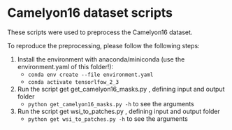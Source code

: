 # Camelyon16 dataset scripts
These scripts were used to preprocess the Camelyon16 dataset.

To reproduce the preprocessing, please follow the following steps:

1. Install the environment with anaconda/miniconda (use the environment.yaml of this folder!): 
    * `conda env create --file environment.yaml`
    * `conda activate tensorlfow_2_3`
2. Run the script get get_camelyon16_masks.py , defining input and output folder
    * `python get_camelyon16_masks.py -h` to see the arguments
3. Run the script get wsi_to_patches.py , defining input and output folder
    * `python get wsi_to_patches.py -h` to see the arguments